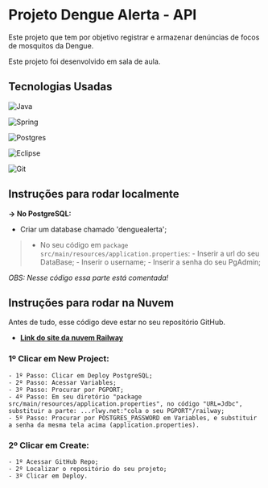 
# Projeto Dengue Alerta - API

Este projeto que tem por objetivo registrar e armazenar denúncias de focos de mosquitos da Dengue.

Este projeto foi desenvolvido em sala de aula.


## Tecnologias Usadas

![Java](https://img.shields.io/badge/java-%23ED8B00.svg?style=for-the-badge&logo=openjdk&logoColor=white) 

![Spring](https://img.shields.io/badge/spring-%236DB33F.svg?style=for-the-badge&logo=spring&logoColor=white)

![Postgres](https://img.shields.io/badge/postgres-%23316192.svg?style=for-the-badge&logo=postgresql&logoColor=white)

![Eclipse](https://img.shields.io/badge/Eclipse-FE7A16.svg?style=for-the-badge&logo=Eclipse&logoColor=white)

![Git](https://img.shields.io/badge/GIT-E44C30?style=for-the-badge&logo=git&logoColor=white)


## **Instruções para rodar localmente**

**→ No PostgreSQL:**
- Criar um database chamado 'denguealerta';
> -  No seu código em `package src/main/resources/application.properties`:
    - Inserir a url do seu DataBase;
    - Inserir o username;
    - Inserir a senha do seu PgAdmin;

_OBS: Nesse código essa parte está comentada!_


## **Instruções para rodar na Nuvem**

Antes de tudo, esse código deve estar no seu repositório GitHub.


- **[Link do site da nuvem Railway](https://railway.app)**

### 1º Clicar em New Project:
    - 1º Passo: Clicar em Deploy PostgreSQL;
    - 2º Passo: Acessar Variables;
    - 3º Passo: Procurar por PGPORT;
    - 4º Passo: Em seu diretório "package src/main/resources/application.properties", no código "URL=Jdbc", substituir a parte: ...rlwy.net:"cola o seu PGPORT"/railway;
    - 5º Passo: Procurar por POSTGRES_PASSWORD em Variables, e substituir a senha da mesma tela acima (application.properties).


### 2º Clicar em Create:
    - 1º Acessar GitHub Repo;
    - 2º Localizar o repositório do seu projeto;
    - 3º Clicar em Deploy.






